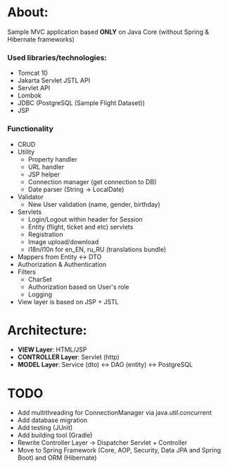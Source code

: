 # About:
Sample MVC application based **ONLY** on Java Core (without Spring & Hibernate frameworks)

### Used libraries/technologies:
* Tomcat 10
* Jakarta Servlet JSTL API
* Servlet API
* Lombok
* JDBC (PostgreSQL (Sample Flight Dataset))
* JSP

### Functionality
* CRUD
* Utility 
    * Property handler
    * URL handler
    * JSP helper 
    * Connection manager (get connection to DB)
    * Date parser (String -> LocalDate)
* Validator
    * New User validation (name, gender, birthday)
* Servlets
    * Login/Logout within header for Session
    * Entity (flight, ticket and etc) servlets
    * Registration
    * Image upload/download
    * i18n/l10n for en_EN, ru_RU (translations bundle)
* Mappers from Entity <-> DTO
* Authorization & Authentication
* Filters
    * CharSet
    * Authorization based on User's role
    * Logging
* View layer is based on JSP + JSTL

# Architecture:
* __VIEW Layer__: HTML/JSP
* __CONTROLLER Layer__: Servlet (http)
* __MODEL Layer__: Service (dto) <-> DAO (entity) <-> PostgreSQL

# TODO
* Add multithreading for ConnectionManager via java.util.concurrent
* Add database migration
* Add testing (JUnit)
* Add building tool (Gradle)
* Rewrite Controller Layer -> Dispatcher Servlet + Controller
* Move to Spring Framework (Core, AOP, Security, Data JPA and Spring Boot) and ORM (Hibernate)
